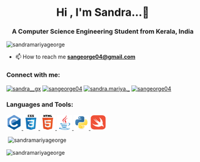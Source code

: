 <h1 align="center">Hi , I'm Sandra...👋</h1>
<h3 align="center">A Computer Science Engineering Student from Kerala, India</h3>

<p align="left"> <img src="https://komarev.com/ghpvc/?username=sandramariyageorge&label=Profile%20views&color=0e75b6&style=flat" alt="sandramariyageorge" /> </p>

- 📫 How to reach me **sangeorge04@gmail.com**

<h3 align="left">Connect with me:</h3>
<p align="left">
<a href="https://twitter.com/sandra__gx" target="blank"><img align="center" src="https://raw.githubusercontent.com/rahuldkjain/github-profile-readme-generator/master/src/images/icons/Social/twitter.svg" alt="sandra__gx" height="30" width="40" /></a>
<a href="https://linkedin.com/in/sangeorge04" target="blank"><img align="center" src="https://raw.githubusercontent.com/rahuldkjain/github-profile-readme-generator/master/src/images/icons/Social/linked-in-alt.svg" alt="sangeorge04" height="30" width="40" /></a>
<a href="https://instagram.com/sandra.mariya._" target="blank"><img align="center" src="https://raw.githubusercontent.com/rahuldkjain/github-profile-readme-generator/master/src/images/icons/Social/instagram.svg" alt="sandra.mariya._" height="30" width="40" /></a>
<a href="https://www.hackerrank.com/sangeorge04" target="blank"><img align="center" src="https://raw.githubusercontent.com/rahuldkjain/github-profile-readme-generator/master/src/images/icons/Social/hackerrank.svg" alt="sangeorge04" height="30" width="40" /></a>
</p>

<h3 align="left">Languages and Tools:</h3>
<p align="left"> <a href="https://www.cprogramming.com/" target="_blank" rel="noreferrer"> <img src="https://raw.githubusercontent.com/devicons/devicon/master/icons/c/c-original.svg" alt="c" width="40" height="40"/> </a> <a href="https://www.w3schools.com/css/" target="_blank" rel="noreferrer"> <img src="https://raw.githubusercontent.com/devicons/devicon/master/icons/css3/css3-original-wordmark.svg" alt="css3" width="40" height="40"/> </a> <a href="https://www.w3.org/html/" target="_blank" rel="noreferrer"> <img src="https://raw.githubusercontent.com/devicons/devicon/master/icons/html5/html5-original-wordmark.svg" alt="html5" width="40" height="40"/> </a> <a href="https://www.java.com" target="_blank" rel="noreferrer"> <img src="https://raw.githubusercontent.com/devicons/devicon/master/icons/java/java-original.svg" alt="java" width="40" height="40"/> </a> <a href="https://www.python.org" target="_blank" rel="noreferrer"> <img src="https://raw.githubusercontent.com/devicons/devicon/master/icons/python/python-original.svg" alt="python" width="40" height="40"/> </a> <a href="https://developer.apple.com/swift/" target="_blank" rel="noreferrer"> <img src="https://raw.githubusercontent.com/devicons/devicon/master/icons/swift/swift-original.svg" alt="swift" width="40" height="40"/> </a> </p>

<p>&nbsp;<img align="center" src="https://github-readme-stats.vercel.app/api?username=sandramariyageorge&show_icons=true&locale=en" alt="sandramariyageorge" /></p>

<p><img align="center" src="https://github-readme-streak-stats.herokuapp.com/?user=sandramariyageorge&" alt="sandramariyageorge" /></p>

<!--
**SandraMariyaGeorge/SandraMariyaGeorge** is a ✨ _special_ ✨ repository because its `README.md` (this file) appears on your GitHub profile.

Here are some ideas to get you started:

- 🔭 I’m currently working on ...
- 🌱 I’m currently learning ...
- 👯 I’m looking to collaborate on ...
- 🤔 I’m looking for help with ...
- 💬 Ask me about ...
- 📫 How to reach me: ...
- 😄 Pronouns: ...
- ⚡ Fun fact: ...
-->
